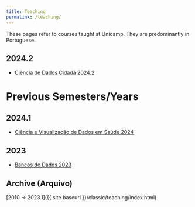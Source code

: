 ```yaml
---
title: Teaching
permalink: /teaching/
---
```


These pages refer to courses taught at Unicamp. They are predominantly in Portuguese.

## 2024.2

* [Ciência de Dados Cidadã 2024.2](citizen/2024-2/)

# Previous Semesters/Years

## 2024.1

* [Ciência e Visualização de Dados em Saúde 2024](datasci/2024-1/)

## 2023

* [Bancos de Dados 2023](db/2023-2/)

## Archive (Arquivo)

[2010 -> 2023.1]({{ site.baseurl }}/classic/teaching/index.html)